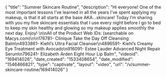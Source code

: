 {
    "title": "Summer Skincare Routine",
    "description": "Hi everyone! One of the most important lessons I’ve learned in all the years I’ve spent applying my makeup, is that it all starts at the base AKA…skincare! Today I’m sharing with you my five skincare essentials that I use every night before I go to bed to keep my skin healthy and glowing so my makeup applies smoothly the next day. Enjoy! \n\nAll of the Product Web IDs: (searchable on Macys.com)\n\n176781- Clinique Take the Day Off Cleansing Balm\n4933861- Kiehl’s Ultra Facial Cleanser\n4896591- Kiehl’s Creamy Eye Treatment with Avocado\n916091- Estee Lauder Advanced Night Repair Serum\n796241- Elizabeth Arden Eight Hour Lip Balm",
    "videoid": "169414026",
    "date_created": "1533408654",
    "date_modified": "1546466821",
    "type": "captivate",
    "layout": "video",
    "url": "\/v\/summer-skincare-routine\/169414026"
}